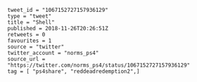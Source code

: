 ```
tweet_id = "1067152727157936129"
type = "tweet"
title = "Shell"
published = 2018-11-26T20:26:51Z
retweets = 0
favourites = 1
source = "twitter"
twitter_account = "norms_ps4"
source_url = "https://twitter.com/norms_ps4/status/1067152727157936129"
tag = [ "ps4share", "reddeadredemption2",]
```

<p class='image'><img src='https://mnf.m17s.net/2018/11/26/Ds9Jv0GXoAA0tKs.jpg' alt=''></p>

